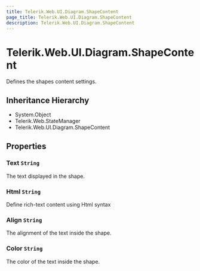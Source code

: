 ```yaml
---
title: Telerik.Web.UI.Diagram.ShapeContent
page_title: Telerik.Web.UI.Diagram.ShapeContent
description: Telerik.Web.UI.Diagram.ShapeContent
---
```


# Telerik.Web.UI.Diagram.ShapeContent

Defines the shapes content settings.

## Inheritance Hierarchy

* System.Object
* Telerik.Web.StateManager
* Telerik.Web.UI.Diagram.ShapeContent

## Properties

###  Text `String`

The text displayed in the shape.

###  Html `String`

Define rich-text content using Html syntax

###  Align `String`

The alignment of the text inside the shape.

###  Color `String`

The color of the text inside the shape.

